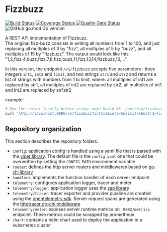 # Fizzbuzz

[![Build Status](https://travis-ci.com/aftouh/fizzbuzz.svg?branch=main)](https://travis-ci.com/github/aftouh/fizzbuzz)
[![Coverage Status](https://coveralls.io/repos/github/aftouh/fizzbuzz/badge.svg?branch=main)](https://coveralls.io/github/aftouh/fizzbuzz?branch=main)
[![Quality Gate Status](https://sonarcloud.io/api/project_badges/measure?project=aftouh_fizzbuzz&metric=alert_status)](https://sonarcloud.io/dashboard?id=aftouh_fizzbuzz)
![GitHub go.mod Go version](https://img.shields.io/github/go-mod/go-version/aftouh/fizzbuzz)

A REST API implementation of Fizzbuzz.  
The original fizz-buzz consists in writing all numbers from 1 to 100, and just replacing all multiples of 3 by "fizz", all multiples of 5 by "buzz", and all multiples of 15 by "fizzbuzz". The output would look like this: "1,2,fizz,4,buzz,fizz,7,8,fizz,buzz,11,fizz,13,14,fizzbuzz,16,...".

In this version, the endpoint `/v1/fizzbuzz` accepts five parameters : three integers `int1`, `int2` and `limit`, and two strings `str1` and `str2` and returns a list of strings with numbers from 1 to limit, where: all multiples of int1 are replaced by str1, all multiples of int2 are replaced by str2, all multiples of int1 and int2 are replaced by str1str2.

example:

```bash
# Run the server locally before using: make build && ./out/bin/fizzbuzz
curl 'http://localhost:8080/v1/fizzbuzz?int1=3&int2=5&limit=16&str1=fizz&str2=buzz'
```

## Repository organization

This section describes the repository folders:

- `config`: application config is handled using a yaml file that is parsed with the [viper library](https://github.com/spf13/viper).
  The default file is the `config.yaml` one that could be overwritten by setting the `CONFIG_PATH` environment variable
- `router`: defines the http server routers and middlewares based on [go-chi library](https://github.com/go-chi/chi)
- `handlers`: implements the function handler of each server endpoint
- `telemetry`: configures application logger, tracer and meter
- `telemetry/logger`: application logger uses the [zap library](https://go.uber.org/zap)
- `telemetry/tracer`: tracer exporter and provider pipeline are created using the [opentelemetry sdk](https://github.com/open-telemetry/opentelemetry-go). Server request spans are generated using the [httptracer go-chi middleware](https://github.com/go-chi/httptracer)
- `telemetry/meter`: exposes server runtime metrics on `:8082/metrics` endpoint. These metrics could be scrapped by prometheus
- `chart`: contains a helm chart used to deploy the application in a kubernetes cluster
